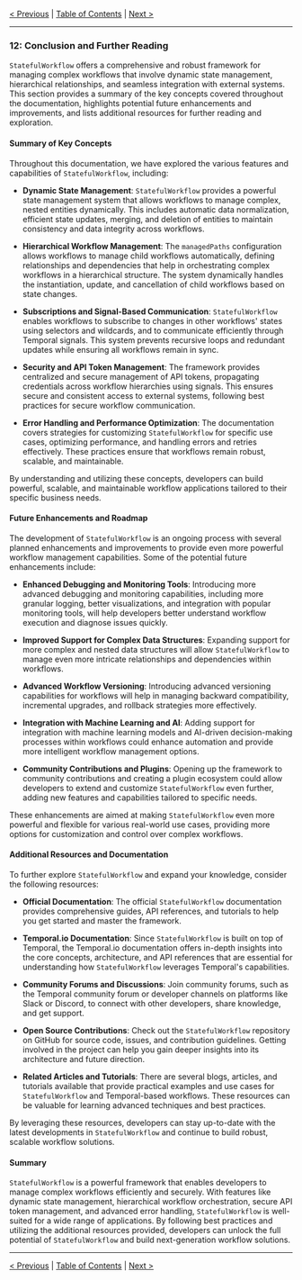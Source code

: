 [< Previous](./best_practices_and_advanced_usage.md) | [Table of Contents](./table_of_contents.md#table-of-contents) | [Next >](./introduction.md)

---

### 12: Conclusion and Further Reading

`StatefulWorkflow` offers a comprehensive and robust framework for managing complex workflows that involve dynamic state management, hierarchical relationships, and seamless integration with external systems. This section provides a summary of the key concepts covered throughout the documentation, highlights potential future enhancements and improvements, and lists additional resources for further reading and exploration.

#### Summary of Key Concepts

Throughout this documentation, we have explored the various features and capabilities of `StatefulWorkflow`, including:

- **Dynamic State Management**: `StatefulWorkflow` provides a powerful state management system that allows workflows to manage complex, nested entities dynamically. This includes automatic data normalization, efficient state updates, merging, and deletion of entities to maintain consistency and data integrity across workflows.

- **Hierarchical Workflow Management**: The `managedPaths` configuration allows workflows to manage child workflows automatically, defining relationships and dependencies that help in orchestrating complex workflows in a hierarchical structure. The system dynamically handles the instantiation, update, and cancellation of child workflows based on state changes.

- **Subscriptions and Signal-Based Communication**: `StatefulWorkflow` enables workflows to subscribe to changes in other workflows' states using selectors and wildcards, and to communicate efficiently through Temporal signals. This system prevents recursive loops and redundant updates while ensuring all workflows remain in sync.

- **Security and API Token Management**: The framework provides centralized and secure management of API tokens, propagating credentials across workflow hierarchies using signals. This ensures secure and consistent access to external systems, following best practices for secure workflow communication.

- **Error Handling and Performance Optimization**: The documentation covers strategies for customizing `StatefulWorkflow` for specific use cases, optimizing performance, and handling errors and retries effectively. These practices ensure that workflows remain robust, scalable, and maintainable.

By understanding and utilizing these concepts, developers can build powerful, scalable, and maintainable workflow applications tailored to their specific business needs.

#### Future Enhancements and Roadmap

The development of `StatefulWorkflow` is an ongoing process with several planned enhancements and improvements to provide even more powerful workflow management capabilities. Some of the potential future enhancements include:

- **Enhanced Debugging and Monitoring Tools**: Introducing more advanced debugging and monitoring capabilities, including more granular logging, better visualizations, and integration with popular monitoring tools, will help developers better understand workflow execution and diagnose issues quickly.

- **Improved Support for Complex Data Structures**: Expanding support for more complex and nested data structures will allow `StatefulWorkflow` to manage even more intricate relationships and dependencies within workflows.

- **Advanced Workflow Versioning**: Introducing advanced versioning capabilities for workflows will help in managing backward compatibility, incremental upgrades, and rollback strategies more effectively.

- **Integration with Machine Learning and AI**: Adding support for integration with machine learning models and AI-driven decision-making processes within workflows could enhance automation and provide more intelligent workflow management options.

- **Community Contributions and Plugins**: Opening up the framework to community contributions and creating a plugin ecosystem could allow developers to extend and customize `StatefulWorkflow` even further, adding new features and capabilities tailored to specific needs.

These enhancements are aimed at making `StatefulWorkflow` even more powerful and flexible for various real-world use cases, providing more options for customization and control over complex workflows.

#### Additional Resources and Documentation

To further explore `StatefulWorkflow` and expand your knowledge, consider the following resources:

- **Official Documentation**: The official `StatefulWorkflow` documentation provides comprehensive guides, API references, and tutorials to help you get started and master the framework.
  
- **Temporal.io Documentation**: Since `StatefulWorkflow` is built on top of Temporal, the Temporal.io documentation offers in-depth insights into the core concepts, architecture, and API references that are essential for understanding how `StatefulWorkflow` leverages Temporal's capabilities.
  
- **Community Forums and Discussions**: Join community forums, such as the Temporal community forum or developer channels on platforms like Slack or Discord, to connect with other developers, share knowledge, and get support.
  
- **Open Source Contributions**: Check out the `StatefulWorkflow` repository on GitHub for source code, issues, and contribution guidelines. Getting involved in the project can help you gain deeper insights into its architecture and future direction.
  
- **Related Articles and Tutorials**: There are several blogs, articles, and tutorials available that provide practical examples and use cases for `StatefulWorkflow` and Temporal-based workflows. These resources can be valuable for learning advanced techniques and best practices.

By leveraging these resources, developers can stay up-to-date with the latest developments in `StatefulWorkflow` and continue to build robust, scalable workflow solutions.

#### Summary

`StatefulWorkflow` is a powerful framework that enables developers to manage complex workflows efficiently and securely. With features like dynamic state management, hierarchical workflow orchestration, secure API token management, and advanced error handling, `StatefulWorkflow` is well-suited for a wide range of applications. By following best practices and utilizing the additional resources provided, developers can unlock the full potential of `StatefulWorkflow` and build next-generation workflow solutions.

---

[< Previous](./best_practices_and_advanced_usage.md) | [Table of Contents](./table_of_contents.md#table-of-contents) | [Next >](./introduction.md)
